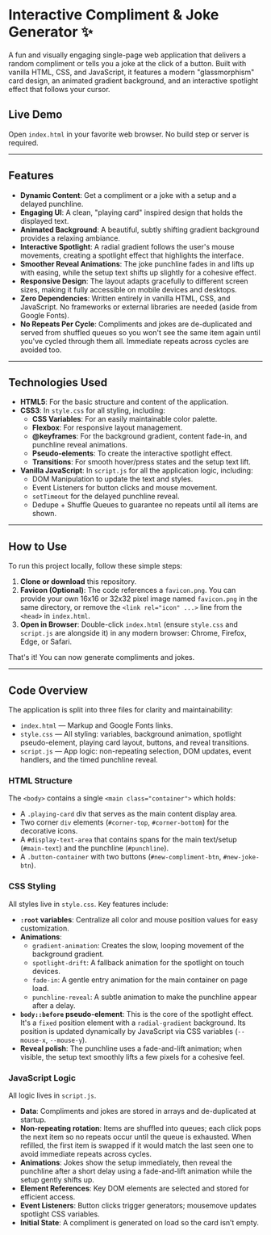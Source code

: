 # Interactive Compliment & Joke Generator ✨

A fun and visually engaging single-page web application that delivers a random compliment or tells you a joke at the click of a button. Built with vanilla HTML, CSS, and JavaScript, it features a modern "glassmorphism" card design, an animated gradient background, and an interactive spotlight effect that follows your cursor.



## Live Demo

Open `index.html` in your favorite web browser. No build step or server is required.

---

## Features

-   **Dynamic Content**: Get a compliment or a joke with a setup and a delayed punchline.
-   **Engaging UI**: A clean, "playing card" inspired design that holds the displayed text.
-   **Animated Background**: A beautiful, subtly shifting gradient background provides a relaxing ambiance.
-   **Interactive Spotlight**: A radial gradient follows the user's mouse movements, creating a spotlight effect that highlights the interface.
-   **Smoother Reveal Animations**: The joke punchline fades in and lifts up with easing, while the setup text shifts up slightly for a cohesive effect.
-   **Responsive Design**: The layout adapts gracefully to different screen sizes, making it fully accessible on mobile devices and desktops.
-   **Zero Dependencies**: Written entirely in vanilla HTML, CSS, and JavaScript. No frameworks or external libraries are needed (aside from Google Fonts).
-   **No Repeats Per Cycle**: Compliments and jokes are de-duplicated and served from shuffled queues so you won't see the same item again until you've cycled through them all. Immediate repeats across cycles are avoided too.

---

## Technologies Used

-   **HTML5**: For the basic structure and content of the application.
-   **CSS3**: In `style.css` for all styling, including:
    -   **CSS Variables**: For an easily maintainable color palette.
    -   **Flexbox**: For responsive layout management.
    -   **@keyframes**: For the background gradient, content fade-in, and punchline reveal animations.
    -   **Pseudo-elements**: To create the interactive spotlight effect.
    -   **Transitions**: For smooth hover/press states and the setup text lift.
-   **Vanilla JavaScript**: In `script.js` for all the application logic, including:
    -   DOM Manipulation to update the text and styles.
    -   Event Listeners for button clicks and mouse movement.
    -   `setTimeout` for the delayed punchline reveal.
    -   Dedupe + Shuffle Queues to guarantee no repeats until all items are shown.

---

## How to Use

To run this project locally, follow these simple steps:

1.  **Clone or download** this repository.
2.  **Favicon (Optional)**: The code references a `favicon.png`. You can provide your own 16x16 or 32x32 pixel image named `favicon.png` in the same directory, or remove the `<link rel="icon" ...>` line from the `<head>` in `index.html`.
3.  **Open in Browser**: Double-click `index.html` (ensure `style.css` and `script.js` are alongside it) in any modern browser: Chrome, Firefox, Edge, or Safari.

That's it! You can now generate compliments and jokes.

---

## Code Overview

The application is split into three files for clarity and maintainability:

- `index.html` — Markup and Google Fonts links.
- `style.css` — All styling: variables, background animation, spotlight pseudo-element, playing card layout, buttons, and reveal transitions.
- `script.js` — App logic: non-repeating selection, DOM updates, event handlers, and the timed punchline reveal.

### HTML Structure

The `<body>` contains a single `<main class="container">` which holds:
-   A `.playing-card` div that serves as the main content display area.
-   Two corner `div` elements (`#corner-top`, `#corner-bottom`) for the decorative icons.
-   A `#display-text-area` that contains spans for the main text/setup (`#main-text`) and the punchline (`#punchline`).
-   A `.button-container` with two buttons (`#new-compliment-btn`, `#new-joke-btn`).

### CSS Styling

All styles live in `style.css`. Key features include:

-   **`:root` variables**: Centralize all color and mouse position values for easy customization.
-   **Animations**:
    -   `gradient-animation`: Creates the slow, looping movement of the background gradient.
    -   `spotlight-drift`: A fallback animation for the spotlight on touch devices.
    -   `fade-in`: A gentle entry animation for the main container on page load.
    -   `punchline-reveal`: A subtle animation to make the punchline appear after a delay.
-   **`body::before` pseudo-element**: This is the core of the spotlight effect. It's a `fixed` position element with a `radial-gradient` background. Its position is updated dynamically by JavaScript via CSS variables (`--mouse-x`, `--mouse-y`).
-   **Reveal polish**: The punchline uses a fade-and-lift animation; when visible, the setup text smoothly lifts a few pixels for a cohesive feel.

### JavaScript Logic

All logic lives in `script.js`.

-   **Data**: Compliments and jokes are stored in arrays and de-duplicated at startup.
-   **Non-repeating rotation**: Items are shuffled into queues; each click pops the next item so no repeats occur until the queue is exhausted. When refilled, the first item is swapped if it would match the last seen one to avoid immediate repeats across cycles.
-   **Animations**: Jokes show the setup immediately, then reveal the punchline after a short delay using a fade-and-lift animation while the setup gently shifts up.
-   **Element References**: Key DOM elements are selected and stored for efficient access.
-   **Event Listeners**: Button clicks trigger generators; mousemove updates spotlight CSS variables.
-   **Initial State**: A compliment is generated on load so the card isn’t empty.